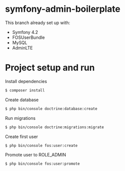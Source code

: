 # symfony-admin-boilerplate

This branch already set up with:
 - Symfony 4.2
 - FOSUserBundle
 - MySQL
 - AdminLTE

# Project setup and run

Install dependencies
```sh
$ composer install
```
Create database
```sh
$ php bin/console doctrine:database:create
```
Run migrations
```sh
$ php bin/console doctrine:migrations:migrate
```
Create first user
```sh
$ php bin/console fos:user:create
```
Promote user to ROLE_ADMIN
```sh
$ php bin/console fos:user:promote
```
